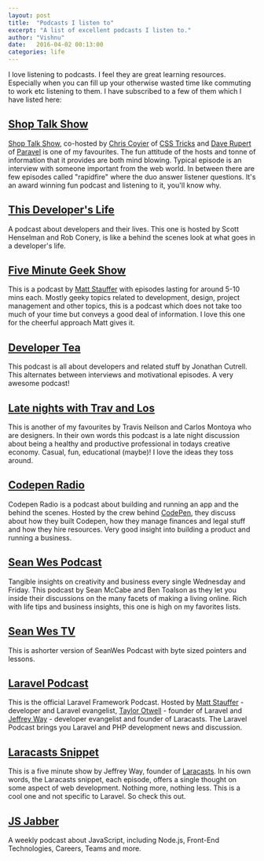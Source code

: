 ```yaml
---
layout: post
title:  "Podcasts I listen to"
excerpt: "A list of excellent podcasts I listen to."
author: "Vishnu"
date:   2016-04-02 00:13:00
categories: life
---
```


I love listening to podcasts. I feel they are great learning resources. Especially when you can fill up your otherwise wasted time like commuting to work etc listening to them. I have subscribed to a few of them which I have listed here:

## [Shop Talk Show](http://shoptalkshow.com) 

<!--<img style="width: 50%; margin-left: 25%;" src="http://shoptalkshow.com/wp-content/themes/shoptalk2/images/shoptalk_logo.png" class="center-align">-->

[Shop Talk Show](http://shoptalkshow.com), co-hosted by [Chris Coyier](http://chriscoyier.net) of [CSS Tricks](http://css-tricks.com) and [Dave Rupert](http://daverupert.com) of [Paravel](http://paravelinc.com) is one of my favourites. The fun attitude of the hosts and tonne of information that it provides are both mind blowing. Typical episode is an interview with someone important from the web world. In between there are few episodes called "rapidfire" where the duo answer listener questions. It's an award winning fun podcast and listening to it, you'll know why.

## [This Developer's Life](http://thisdeveloperslife.com/)

<!--<img style="width: 50%; margin-left: 25%;" src="http://thisdeveloperslife.com/images/tdl_logo1.png" class="center-align">-->

A podcast about developers and their lives. This one is hosted by Scott Henselman and  Rob Conery, is like a behind the scenes look at what goes in a developer's life.

## [Five Minute Geek Show](http://fiveminutegeekshow.com)

<!--<img style="width: 50%; margin-left: 25%;" src="https://media.simplecast.com/podcast/logo_image/335/twitter-etc-fmgs-logo-white.png" class="center-align">-->

This is a podcast by [Matt Stauffer](http://mattstauffer.co) with episodes lasting for around 5-10 mins each. Mostly geeky topics related to development, design, project management and other topics, this is a podcast which does not take too much of your time but conveys a good deal of information. I love this one for the cheerful approach Matt gives it.

## [Developer Tea](http://developertea.com)

<!--<img style="width: 50%; margin-left: 25%;" src="http://cdn.pastemagazine.com/www/system/images/photo_albums/podcast-logos/large/podcast3.jpg?1384968217" class="center-align">-->

This podcast is all about developers and related stuff by Jonathan Cutrell. This alternates between interviews and motivational episodes. A very awesome podcast!

## [Late nights with Trav and Los](http://www.travandlos.com/)

<!--<img style="width: 50%; margin-left: 25%;" src="https://media.simplecast.com/podcast/logo_image/311/Trav_and_Los_avatar_Final.png" class="center-align">-->

This is another of my favourites by Travis Neilson and Carlos Montoya who are designers. In their own words this  podcast is a late night discussion about being a healthy and productive professional in todays creative economy. Casual, fun, educational (maybe)! I love the ideas they toss around.

## [Codepen Radio](https://blog.codepen.io/radio/)

<!--<img style="width: 50%; margin-left: 25%; background-color: black;" src="http://media.creativebloq.futurecdn.net/sites/creativebloq.com/files/images/2015/01/codepenradio.jpg" class="center-align">-->

Codepen Radio is a podcast about building and running an app and the behind the scenes. Hosted by the crew behind [CodePen](http://codepen.io), they discuss about how they built Codepen, how they manage finances and legal stuff and how they hire resources. Very good insight into building a product and running a business. 

## [Sean Wes Podcast](http://seanwes.com/podcast/) 

<!--<img style="width: 50%; margin-left: 25%;" src="http://seanwes.com/wp-content/themes/seanwes/i/podcast.svg" class="center-align">-->

Tangible insights on creativity and business every single Wednesday and Friday. This podcast by Sean McCabe and Ben Toalson as they let you inside their discussions on the many facets of making a living online. Rich with life tips and business insights, this one is high on my favorites lists.

## [Sean Wes TV](http://seanwes.com/tv/) 

<!--<img style="width: 50%; margin-left: 25%;" src="http://seanwes.com/wp-content/uploads/2015/09/seanwes-tv.jpg" class="center-align">-->

This is ashorter version of SeanWes Podcast with byte sized pointers and lessons.

## [Laravel Podcast](http://www.laravelpodcast.com/)

<!--<img style="width: 50%; margin-left: 25%;" src="https://media.simplecast.com/episode/image/32762/thumb_1458581716-artwork.jpg" class="center-align">-->

This is the official Laravel Framework Podcast. Hosted by [Matt Stauffer](http://mattstauffer.co) - developer and Laravel evangelist, [Taylor Otwell](http://taylorotwell.com) - founder of Laravel and [Jeffrey Way](http://laracasts.com) - developer evangelist and founder of Laracasts. The Laravel Podcast brings you Laravel and PHP development news and discussion.

## [Laracasts Snippet](http://laracasts.audio)

<!--<img style="width: 50%; margin-left: 25%;" src="https://media.simplecast.com/episode/image/32768/thumb_1458590933-artwork.jpg" class="center-align">-->

This is a five minute show by Jeffrey Way, founder of [Laracasts](http://laracasts.com). In his own words, the Laracasts snippet, each episode, offers a single thought on some aspect of web development. Nothing more, nothing less. This is a cool one and not specific to Laravel. So check this out.

## [JS Jabber](https://devchat.tv/js-jabber)

<!--<img style="width: 50%; margin-left: 25%;" src="https://pbs.twimg.com/profile_images/466952257766825984/7UIaZgyJ.jpeg" class="center-align">-->

A weekly podcast about JavaScript, including Node.js, Front-End Technologies, Careers, Teams and more. 